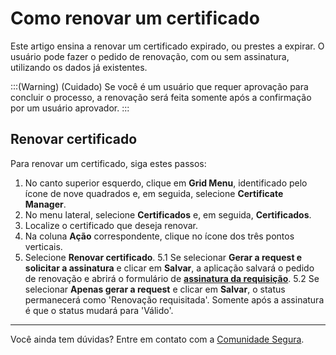 # Como renovar um certificado

Este artigo ensina a renovar um certificado expirado, ou prestes a expirar. O usuário pode fazer o pedido de renovação, com ou sem assinatura, utilizando os dados já existentes. 

:::(Warning) (Cuidado)
Se você é um usuário que requer aprovação para concluir o processo, a renovação será feita somente após a confirmação por um usuário aprovador. 
:::

## Renovar certificado
Para renovar um certificado, siga estes passos:

1. No canto superior esquerdo, clique em **Grid Menu**, identificado pelo ícone de nove quadrados e, em seguida, selecione **Certificate Manager**.
2. No menu lateral, selecione **Certificados** e, em seguida, **Certificados**.
3. Localize o certificado que deseja renovar.
4. Na coluna **Ação** correspondente, clique no ícone dos três pontos verticais.
5. Selecione **Renovar certificado**.
    5.1 Se selecionar **Gerar a request e solicitar a assinatura** e clicar em **Salvar**, a aplicação salvará o pedido de renovação e abrirá o formulário de [**assinatura da requisição**](/v4/docs/pt/certificates-flow-how-to-sign-request). 
    5.2 Se selecionar **Apenas gerar a request** e clicar em **Salvar**, o status permanecerá como 'Renovação requisitada'. Somente após a assinatura é que o status mudará para 'Válido'.  
***
Você ainda tem dúvidas? Entre em contato com a [Comunidade Segura](https://community.Segura.io/).
